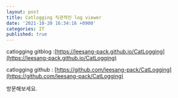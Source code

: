 ```yaml
---
layout: post
title: Catlogging 직관적인 log viewer
date: '2021-10-20 16:34:16 +0900'
categories: IT
published: true
---
```


catlogging gitblog :[https://leesang-pack.github.io/CatLogging](https://leesang-pack.github.io/CatLogging)

catlogging github : [https://github.com/leesang-pack/CatLogging](https://github.com/leesang-pack/CatLogging)

방문해보세요.
